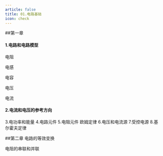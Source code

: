 ```yaml
---
article: false
title: 01.电路基础
icon: check
---
```



##第一章
#### 1.电路和电路模型

电阻

电感

电容

电压

电流


#### 2.电流和电压的参考方向
3.电功率和能量
4.电路元件
5.电阻元件  欧姆定律
6.电压和电流源
7.受控电源
8.基尔霍夫定律


##第二章
电路的等效变换

电阻的串联和并联



